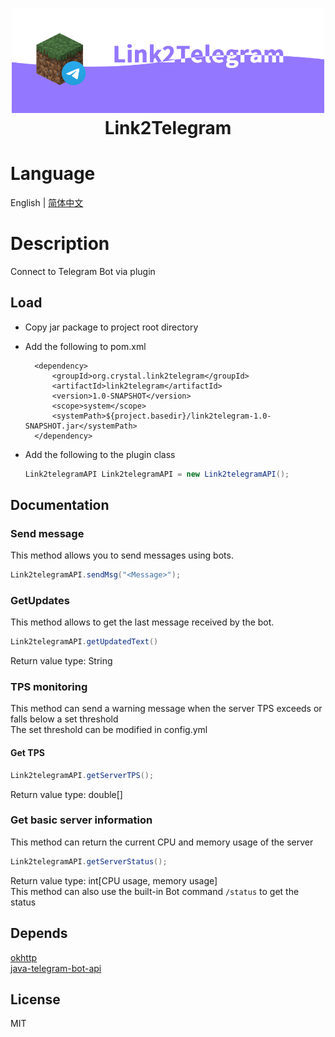 <h1 align="center">
    <img width="500" src="https://raw.githubusercontent.com/Crystal-Moling/link2telegram/master/Banner.png"/><br>
	Link2Telegram
</h1>

# Language
English | [简体中文](https://github.com/Crystal-Moling/link2telegram/blob/master/README-ZH.md)

# Description
Connect to Telegram Bot via plugin

## Load
* Copy jar package to project root directory
* Add the following to pom.xml

        <dependency>
            <groupId>org.crystal.link2telegram</groupId>
            <artifactId>link2telegram</artifactId>
            <version>1.0-SNAPSHOT</version>
            <scope>system</scope>
            <systemPath>${project.basedir}/link2telegram-1.0-SNAPSHOT.jar</systemPath>
        </dependency>
* Add the following to the plugin class
  ```java
  Link2telegramAPI Link2telegramAPI = new Link2telegramAPI();
  ```
  
## Documentation
### Send message
This method allows you to send messages using bots.
  ```java
  Link2telegramAPI.sendMsg("<Message>");
  ```
### GetUpdates
This method allows to get the last message received by the bot.
  ```java
  Link2telegramAPI.getUpdatedText()
  ```
Return value type: String
### TPS monitoring
This method can send a warning message when the server TPS exceeds or falls below a set threshold  
The set threshold can be modified in config.yml
#### Get TPS
   ````java
   Link2telegramAPI.getServerTPS();
   ````
Return value type: double[]
### Get basic server information
This method can return the current CPU and memory usage of the server
   ````java
   Link2telegramAPI.getServerStatus();
   ````
Return value type: int[CPU usage, memory usage]  
This method can also use the built-in Bot command `/status` to get the status
## Depends

[okhttp](https://github.com/square/okhttp)  
[java-telegram-bot-api](https://github.com/pengrad/java-telegram-bot-api)

## License
MIT